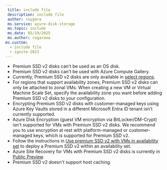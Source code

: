 ```yaml
---
 title: include file
 description: include file
 author: roygara
 ms.service: azure-disk-storage
 ms.topic: include
 ms.date: 05/19/2025
 ms.author: rogarana
ms.custom:
  - include file
  - ignite-2023
---
```

- Premium SSD v2 disks can't be used as an OS disk.
- Premium SSD v2 disks can't be used with Azure Compute Gallery.
- Currently, Premium SSD v2 disks are only available in [select regions](/azure/virtual-machines/disks-deploy-premium-v2#regional-availability).
- For regions that support availability zones, Premium SSD v2 disks can only be attached to zonal VMs. When creating a new VM or Virtual Machine Scale Set, specify the availability zone you want before adding Premium SSD v2 disks to your configuration.
- Encrypting Premium SSD v2 disks with customer-managed keys using Azure Key Vaults stored in a different Microsoft Entra ID tenant isn't currently supported.
- Azure Disk Encryption (guest VM encryption via BitLocker/DM-Crypt) isn't supported for VMs with Premium SSD v2 disks. We recommend you to use encryption at rest with platform-managed or customer-managed keys, which is supported for Premium SSD v2. 
- Follow the instructions in [Use premium SSD v2 with VMs in availability set](/azure/virtual-machines/use-premium-ssd-v2-with-availability-set?tabs=CLI) to deploy a Premium SSD v2 within an availability set.
- Azure Site Recovery for VMs with Premium SSD v2 disks is currently in [Public Preview](/azure/site-recovery/azure-to-azure-support-matrix).
- Premium SSD v2 doesn't support host caching.
